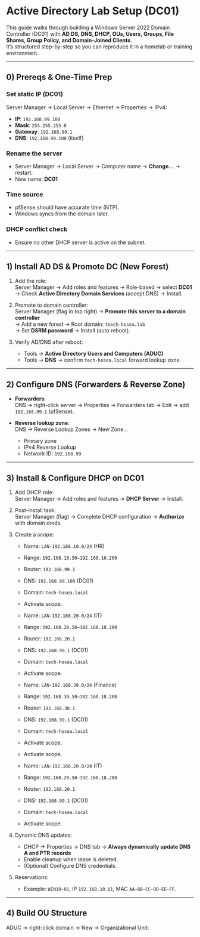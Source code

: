 # Active Directory Lab Setup (DC01)

This guide walks through building a Windows Server 2022 Domain Controller (DC01) with **AD DS, DNS, DHCP, OUs, Users, Groups, File Shares, Group Policy, and Domain-Joined Clients**.  
It’s structured step-by-step so you can reproduce it in a homelab or training environment.

---

## 0) Prereqs & One-Time Prep

### Set static IP (DC01)
Server Manager → Local Server → Ethernet → Properties → IPv4:

- **IP**: `192.168.99.100`  
- **Mask**: `255.255.255.0`  
- **Gateway**: `192.168.99.1`  
- **DNS**: `192.168.99.100` (itself)

### Rename the server
- Server Manager → Local Server → Computer name → **Change…** → restart.  
- New name: **DC01**

### Time source
- pfSense should have accurate time (NTP).  
- Windows syncs from the domain later.

### DHCP conflict check
- Ensure no other DHCP server is active on the subnet.

---

## 1) Install AD DS & Promote DC (New Forest)

1. Add the role:  
   Server Manager → Add roles and features → Role-based → select **DC01**  
   → Check **Active Directory Domain Services** (accept DNS) → Install.

2. Promote to domain controller:  
   Server Manager (flag in top right) → **Promote this server to a domain controller**  
   → Add a new forest → Root domain: `teech-hosea.lab`  
   → Set **DSRM password** → Install (auto reboot).

3. Verify AD/DNS after reboot:  
   - Tools → **Active Directory Users and Computers (ADUC)**  
   - Tools → **DNS** → confirm `tech-hosea.local` forward lookup zone.

---

## 2) Configure DNS (Forwarders & Reverse Zone)

- **Forwarders**:  
  DNS → right-click server → Properties → Forwarders tab → Edit → add `192.168.99.1` (pfSense).  

- **Reverse lookup zone**:  
  DNS → Reverse Lookup Zones → New Zone…  
  - Primary zone  
  - IPv4 Reverse Lookup  
  - Network ID: `192.168.99`  

---

## 3) Install & Configure DHCP on DC01

1. Add DHCP role:  
   Server Manager → Add roles and features → **DHCP Server** → Install.

2. Post-install task:  
   Server Manager (flag) → Complete DHCP configuration → **Authorize** with domain creds.

3. Create a scope:  
   - Name: `LAN-192.168.10.0/24`  (HR)
   - Range: `192.168.10.50–192.168.10.200`  
   - Router: `192.168.99.1`  
   - DNS: `192.168.99.100` (DC01)  
   - Domain: `tech-hosea.local`
   - Activate scope.

   - Name: `LAN-192.168.20.0/24`  (IT)
   - Range: `192.168.20.50–192.168.10.200`  
   - Router: `192.168.20.1`  
   - DNS: `192.168.99.1` (DC01)  
   - Domain: `tech-hosea.local`  
   - Activate scope.

   - Name: `LAN-192.168.30.0/24`  (Finance)
   - Range: `192.168.30.50–192.168.10.200`  
   - Router: `192.168.30.1`  
   - DNS: `192.168.99.1` (DC01)  
   - Domain: `tech-hosea.local`  
   - Activate scope.
  
   - Activate scope.
   - Name: `LAN-192.168.20.0/24`  (IT)
   - Range: `192.168.20.50–192.168.10.200`  
   - Router: `192.168.20.1`  
   - DNS: `192.168.99.1` (DC01)  
   - Domain: `tech-hosea.local`  
   - Activate scope.

4. Dynamic DNS updates:  
   - DHCP → Properties → DNS tab → **Always dynamically update DNS A and PTR records**  
   - Enable cleanup when lease is deleted.  
   - (Optional) Configure DNS credentials.

5. Reservations:  
   - Example: `WIN10-01`, IP `192.168.10.61`, MAC `AA-BB-CC-DD-EE-FF`.

---

## 4) Build OU Structure

ADUC → right-click domain → New → Organizational Unit:



